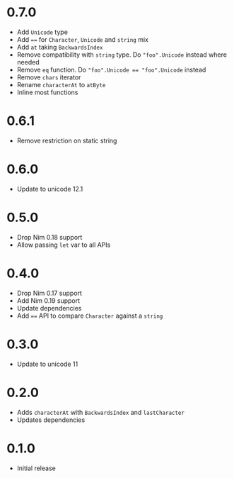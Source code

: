 0.7.0
==================

* Add `Unicode` type
* Add `==` for `Character`, `Unicode` and `string` mix
* Add `at` taking `BackwardsIndex`
* Remove compatibility with `string` type.
  Do `"foo".Unicode` instead where needed
* Remove `eq` function. Do
  `"foo".Unicode == "foo".Unicode` instead
* Remove `chars` iterator
* Rename `characterAt` to `atByte`
* Inline most functions

0.6.1
==================

* Remove restriction on static string

0.6.0
==================

* Update to unicode 12.1

0.5.0
==================

* Drop Nim 0.18 support
* Allow passing `let` var to all APIs

0.4.0
==================

* Drop Nim 0.17 support
* Add Nim 0.19 support
* Update dependencies
* Add `==` API to compare `Character` against a `string`

0.3.0
==================

* Update to unicode 11

0.2.0
==================

* Adds `characterAt` with `BackwardsIndex` and
  `lastCharacter`
* Updates dependencies

0.1.0
==================

* Initial release

